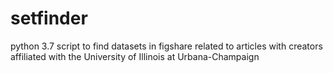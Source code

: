 # setfinder
python 3.7 script to find datasets in figshare related to articles with creators affiliated with the University of Illinois at Urbana-Champaign

